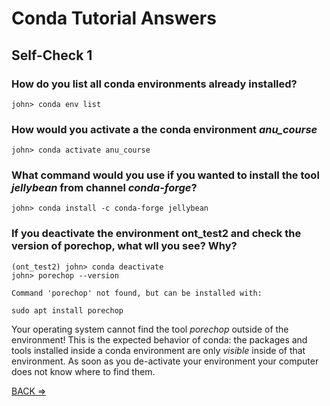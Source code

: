 # Conda Tutorial Answers

## Self-Check 1

### How do you list all conda environments already installed?

    john> conda env list

### How would you activate a the conda environment <i>anu_course</i>

    john> conda activate anu_course

### What command would you use if you wanted to install the tool <i>jellybean</i> from channel <i>conda-forge</i>?

    john> conda install -c conda-forge jellybean

### If you deactivate the environment ont_test2 and check the version of porechop, what wll you see? Why?

    (ont_test2) john> conda deactivate
    john> porechop --version

    Command 'porechop' not found, but can be installed with:

    sudo apt install porechop

Your operating system cannot find the tool *porechop* outside of the environment! This is the expected behavior of conda: the packages and tools installed inside a conda environment are only *visible* inside of that environment. As soon as you de-activate your environment your computer does not know where to find them.

<p align="left"><a href="https://bluemountainsanalytics.github.io/BMA_CLI-tutorial/CONDA_3.html">BACK =></a>
</p>
